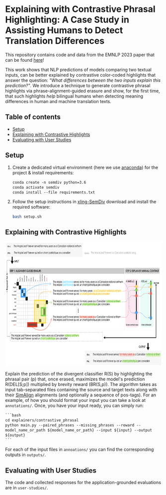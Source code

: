 # Explaining with Contrastive Phrasal Highlighting: A Case Study in Assisting Humans to Detect Translation Differences

This repository contains code and data from the EMNLP 2023 paper that can be found [here]()!

This work shows that NLP predictions of models comparing two textual inputs, can be better explained by contrastive color-coded highlights that answer the question: *"What differences between the two inputs explain this prediction?"*. 
We introduce a technique to generate contrastive phrasal highlights via phrase-alignment-guided erasure and show, for the first time, that such highlights *help* bilingual humans when detecting meaning differences in human and machine translation texts.


## Table of contents

- [Setup](#setup)
- [Explaining with Contrastive Highlights](#explaining-with-contrastive-highlights)
- [Evaluating with User Studies](#evaluating-with-user-studies)

## Setup

1. Create a dedicated virtual environment (here we use [anaconda](https://anaconda.org)) for the project & install requirements:

    ```
    conda create -n semdiv python=3.6
    conda activate semdiv
    conda install --file requirements.txt
    ```

2. Follow the setup instructions in [xling-SemDiv](https://github.com/Elbria/xling-SemDiv) download and install the required software: 

    ```bash
    bash setup.sh
    ```

## Explaining with Contrastive Highlights

<p align="center">
    <img  src="static/exsemdiv_teaser.png" width="1000" height="400" />
</p>

Explain the prediction of the divergent classifier R(S) by highlighting the phrasal pair (p) that, once erased, maximizes the model's prediction R(DEL[S;p]) multiplied by brevity reward (BR(S,p)).
The algorithm takes as input tab-separated files containing the source and target texts along with their [SimAlign](https://github.com/cisnlp/simalign) alignments (and optionally a sequence of pos-tags). For an example, of how you should format your input you can take a look at ``annotations/``. Once, you have your input ready, you can simply run: 
    
    ```bash
    cd explainers/contrastive_phrasal
    python main.py --paired_phrases --missing_phrases --reward --model_name_or_path ${model_name_or_path} --input ${input} --output ${output}
    ```    
For each of the input files in ``annoations/`` you can find the corresponding outputs in ``outputs/``.

## Evaluating with User Studies

The code and collected responses for the application-grounded evaluations are in ``user-studies/``.
